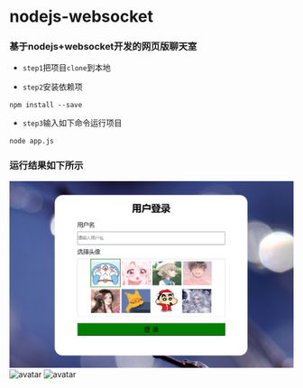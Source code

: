 # nodejs-websocket

### 基于nodejs+websocket开发的网页版聊天室

+ `step1`把项目`clone`到本地

+ `step2`安装依赖项

```shell
npm install --save
```

+ `step3`输入如下命令运行项目

```shell
node app.js
```

### 运行结果如下所示

![avatar](wechatPng/1.png)
![avatar](wechartPng/5.png)
![avatar](wechartPng/6.png)
